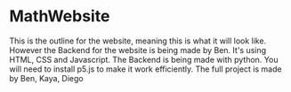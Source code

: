 # MathWebsite
This is the outline for the website, meaning this is what it will look like. However the Backend for the website is being made by Ben. It's using HTML, CSS and Javascript. The Backend is being made with python. You will need to install p5.js to make it work efficiently. 
The full project is made by Ben, Kaya, Diego 

